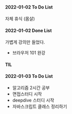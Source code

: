 #### 2022-01-02 To Do List

자체 휴식 (몸살)

#### 2022-01-02 Done List

가볍게 강의만 들었다.

- 브라우저 101 완강

#### TIL

#### 2022-01-03 To Do List

- 알고리즘 2시간 공부
- 면접스터디 시작
- deepdive 스터디 시작
- 자바스크립트 클래스 정리하기
